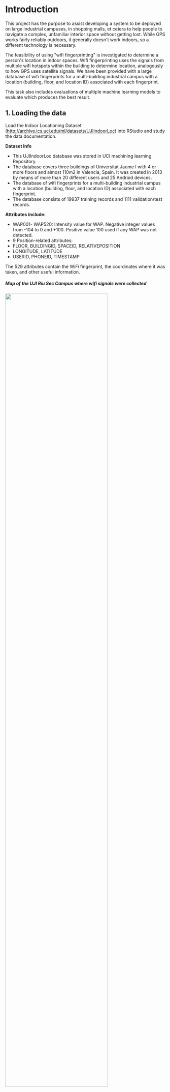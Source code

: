 # Introduction

This project has the purpose to assist developing a system to be deployed on large industrial campuses, in shopping malls, et cetera to help people to navigate a complex, unfamiliar interior space without getting lost. While GPS works fairly reliably outdoors, it generally doesn't work indoors, so a different technology is necessary. 

The feasibility of using "wifi fingerprinting" is investigated to determine a person's location in indoor spaces. Wifi fingerprinting uses the signals from multiple wifi hotspots within the building to determine location, analogously to how GPS uses satellite signals. We have been provided with a large database of wifi fingerprints for a multi-building industrial campus with a location (building, floor, and location ID) associated with each fingerprint. 

This task also includes evaluations of multiple machine learning models to evaluate which produces the best result.

## 1. Loading the data
Load the Indoor Locationing Dataset (http://archive.ics.uci.edu/ml/datasets/UJIIndoorLoc) into RStudio and study the data documentation. 

**Dataset Info**
- This UJIIndoorLoc database was stored in UCI machining learning Repository.
- The database covers three buildings of Universitat Jaume I with 4 or more floors and almost 110m2 in Valencia, Spain. It was created in 2013 by means of more than 20 different users and 25 Android devices.
- The database of wifi fingerprints for a multi-building industrial campus with a location (building, floor, and location ID) associated with each fingerprint.
- The database consists of 19937 training records and 1111 validation/test records.

**Attributes include:**

- WAP001- WAP520: Intensity value for WAP. Negative integer values from -104 to 0 and +100. Positive value 100 used if any WAP was not detected.
- 9 Position-related attributes:
- FLOOR, BUILDINGID, SPACEID, RELATIVEPOSITION
- LONGITUDE, LATITUDE
- USERID, PHONEID, TIMESTAMP

The 529 attributes contain the WiFi fingerprint, the coordinates where it was taken, and other useful information.

##### Map of the UJI Riu Sec Campus where wifi signals were collected

<img src="/images/Buildings_Wifi%20signals%20collected%20from.png"  width="80%" height="80%">


### Performing EDA

Preliminary exploration was performed as part of familiarization process.

**The distribution and occurrences of WAPs**

<img src="/images/Frequency%20of%20occurrence%20of%20WAPs%20values_train.png"  width="240" height="190">   <img src="/images/Frequency%20of%20occurrence%20of%20WAPs%20values_valid.png"  width="240" height="190"> 

<img src="/images/Frequency%20of%20occurence%20of%20WAPs%20both%20dt.png"  width="340" height="200"> 


**3D-mapping the footprints**

<img src="/images/3D%20indoor%20training.png"  width="240" height="240"> <img src="/images/3D%20indoor%20validation.png"  width="240" height="240">


### 2. Data cleaning
A few actions have been taken in terms of data cleaning and transformation:

- remove duplicate (non-unique) observations 
- the training and validation data sets were combined together to speed up the transformation process
- change certain variables'data type to appropriate ones
- change the value of RSSI = 100 to -110
- remove those "near-zero variance" predictors and registers (including those columns that contain only constants and rows with no variance)
- remove variables that have little values in terms of validating models/data
- split data before modelling


### 3. Decision on ML approach - classificaiton or regression?

The dataset is very large, so a key part of the process involves defining an approach to sampling the data. Decisions were made to use:

- classification models to predict building ID and floor numbers
- regression models to predict longitude and latitude values by each building

Parallel processing was set up. 


### 4. Predicting bUilding ID

KNN, Random Forest and Decision Tree C5.0 were deployed. Results can ben seen in below:

<img src="/images/Kappa%20and%20Accuracy_3 models_BLD.png"  width="45%" height="45%">  

There is large amount of information that independent variables carry in this dataset, which can well explain why all models have very good results in terms of predicting Building IDs. 


### 5. Predicting floor numbers

Random Forest and KNN algorithms have been employed in predicting floor numbers. In predicting floor numbers, the data was subset by each building. Nevertheless, an attempt has also been made to use all data without subsetting by building ID. The latter approach showed a slightly better result when predicting floor numbers in the Building 1 as shown in below group of confusion matrices.  

**Confusion matrices of predicting floor numbers - using Random Forest**

**<em>Confusion Matrix - subsetting data by building IDs (BLD0, BLD1, BLD2)</em>**

<img src="/images/CM%20-%20prediction%20of%20floors%20with%20data%20BLD0.png"  width="30%" height="30%">  <img src="/images/CM%20-%20prediction%20of%20floors%20with%20BLD1.png"  width="30%" height="30%">  <img src="/images/CM%20-%20prediction%20of%20floors%20with%20BLD2.png"  width="30%" height="30%">  


**<em>Confusion Matrix - without subsetting data</em>**

<img src="/images/CM%20-%20prediction%20of%20floors%20with%20all%20buildings.png"  width="30%" height="30%"> 

Further investigation should be taken in understanding why the prediction of floor numbers in Building 1 has much worse results than those in the other two buildings. 

**Confusion matrices of predicting floor numbers - using KNN**

**<em>Confusion Matrix - subsetting data by building IDs (BLD0, BLD1, BLD2)</em>**

<img src="/images/KNN%20CM%20BLD0%20floor%20prediction.png"  width="30%" height="30%">  <img src="/images/KNN%20CM%20BLD1%20floor%20prediction.png"  width="30%" height="30%">  <img src="/images/KNN%20CM%20BLD2%20floor%20prediction.png"  width="30%" height="30%">  


**<em>Confusion Matrix - without subsetting data</em>**

<img src="/images/KNN%20CM%20all%20BLDs%20floor%20prediction.png"  width="30%" height="30%"> 


### 6. Predicting latitude and longitude values

Random Forest regression algorithm and KNN regression algorithm were deployed in predicting latitude and longitude values. In an earlier attempt, both variables were included in the training and the validation dataset. When examining the variable importance, both variables ranked as the most important variable when predicting the other. Given the context that this task is to predict latitude/longitude in neighboring buildings, each latitude value has only a relatively small range of longitude values. This may lead to the high importance score they appear to each other. Therefore, latitude and longitude values were taken out in predicting longitude and latitude. 

The system processing time: RF - on average between 30m to 1h and KNN took much shorter time. By releveling floor number, improved results in R-squared were achieved.


#### 6.1 Random Forest - predicting longitude 

**Predicted vs. Actual Longitude Values - Random Forest Algorithm (BLD0, BLD1, BLD2)**

<img src="/images/RF%20nolat%20predicted%20vs.%20actual%20Longitude%20in%20Building%200.png"  width="30%" height="30%">  <img src="/images/RF%20nolat%20Predicted%20vs.%20Actual%20-%20Longitude%20in%20Building%201.png"  width="30%" height="30%">  <img src="/images/RF%20nolat%20Predicted%20vs.%20Actual%20-%20Longitude%20in%20Building%202.png"  width="30%" height="30%">  

**List of important variables in predicting longitude values (Random Forest)**

<img src="/images/LON_BLD0_RF_nolat.png"  width="30%" height="30%">  <img src="/images/LONPredict_BLD1_RF_nolat.png"  width="30%" height="30%">  <img src="/images/LONPredict_BLD2_RF_nolat.png"  width="30%" height="30%">


#### 6.2 Random Forest - predicting latitude 

**Predicted vs. Actual Longitude Values - Random Forest Algorithm (BLD0, BLD1, BLD2)**

<img src="/images/RF%20nolon%20Predicted%20vs.%20Actual%20-%20Latitude%20in%20Building%200.png"  width="30%" height="30%">  <img src="/images/RF%20nolon%20Predicted%20vs.%20Actual%20-%20Latitude%20in%20Building%201.png"  width="30%" height="30%">  <img src="/images/RF%20nolon%20Predicted%20vs.%20Actual%20-%20Latitude%20in%20Building%202.png"  width="30%" height="30%">  


**List of important variables in predicting latitude values (Random Forest)**

<img src="/images/LATPredict_BLD0_RF_nolon.png"  width="30%" height="30%">  <img src="/images/LATPredict_BLD1_RF_nolon.png"  width="30%" height="30%">  <img src="/images/LATPredict_BLD2_RF_nolon.png"  width="30%" height="30%">

#### 6.3 KNN - predicting longitude 

**Predicted vs. Actual Longitude Values - KNN Algorithm (BLD0, BLD1, BLD2)**

<img src="/images/KNN%20nolat%20Predicted%20vs.%20Actual%20-%20Longitude%20in%20Building%200.png"  width="30%" height="30%">  <img src="/images/KNN%20nolat%20Predicted%20vs.%20Actual%20-%20Longitude%20in%20Building%201.png"  width="30%" height="30%">  <img src="/images/KNN%20nolat%20Predicted%20vs.%20Actual%20-%20Longitude%20in%20Building%202.png"  width="30%" height="30%">


#### 6.4 KNN - predicting latitude 

**Predicted vs. Actual Longitude Values - KNN Algorithm (BLD0, BLD1, BLD2)**

<img src="/images/KNN%20nolon%20Predicted%20vs.%20Actual%20-%20Latitude%20in%20Building%200.png"  width="30%" height="30%">  <img src="/images/KNN%20nolon%20Predicted%20vs.%20Actual%20-%20Latitude%20in%20Building%201.png"  width="30%" height="30%">  <img src="/images/KNN%20%20nolon%20Predicted%20vs.%20Actual%20-%20Latitude%20in%20Building%202.png"  width="30%" height="30%">  


### 7. Summary

The algorithm to be best for this data: Random Forest. 

<img src="/images/summary_of_model_performance.png"  width="100%" height="100%">


**Recommendations in how to improve results**

- Further investigations should be take to look at how to achieve better results in predicting floor numbers in Building 1
- Latitude and longitude prediction for Building 2: BLD 2’s data are disproportionate – more than 9000 observations in training dataset, but only around 200 in the validation dataset.
- Random forest algorithm performed better in terms of accuracy and errors: 
    * less false prediction in floor numbers
    * latitude and longitude “combined” MAEs
    <img src="/images/LAT_LON_combinedMAE.png"  width="40%" height="40%">

- In terms of running time: 
    * KNN was in general faster – when RF models took on average 30mins above to run each one, KNN needed 15-30 mins to run. 
some specific models were super faster and only took a few seconds to get results.
In addition, RF's mtry were set to be around 160 and 200 when predicting latitude and longitude with Random Forest regression, which could lead to model overfit – this should be investigated when time allows. 

### 8. Learning experience to share

Given that this project is part of the learning process, results and processes are not perfect due to time and resources limitation
Consideration/further research and learning. I also share some learning experiece as below: 

- Omitted variables – how can these variables impact the prediction when included: SPACEID, Relative position, User ID, etc. 
- Investigating the potential over-fit of Random Forest algorithm 
- Running time to be considered
- Certain problem: e.g. why the errors of floor prediction is high in Building 1
- It is a process of running and readjustiung – e.g. removing latitude, decision of how to subset data, etc.

